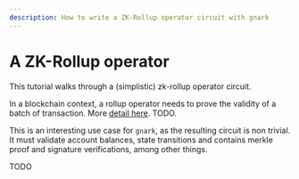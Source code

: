 ```yaml
---
description: How to write a ZK-Rollup operator circuit with gnark
---
```


# A ZK-Rollup operator

This tutorial walks through a (simplistic) zk-rollup operator circuit.

In a blockchain context, a rollup operator needs to prove the validity of a batch of transaction. More [detail here](). TODO.

This is an interesting use case for `gnark`, as the resulting circuit is non trivial. It must validate account balances, state transitions and contains merkle proof and signature verifications, among other things.

TODO 
